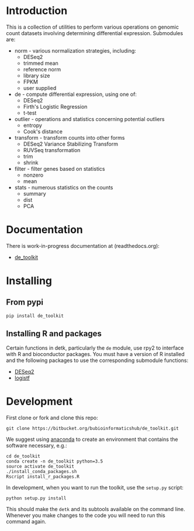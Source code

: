 # Introduction

This is a collection of utilities to perform various operations on genomic
count datasets involving determining differential expression. Submodules
are:

  * norm - various normalization strategies, including:
    - DESeq2
    - trimmed mean
    - reference norm
    - library size
    - FPKM
    - user supplied
  * de - compute differential expression, using one of:
    - DESeq2
    - Firth's Logistic Regression
    - t-test
  * outlier - operations and statistics concerning potential outliers
    - entropy
    - Cook's distance
  * transform - transform counts into other forms
    - DESeq2 Variance Stabilizing Transform
    - RUVSeq transformation
    - trim
    - shrink
  * filter - filter genes based on statistics
    - nonzero
    - mean
  * stats - numerous statistics on the counts
    - summary
    - dist
    - PCA

# Documentation

There is work-in-progress documentation at (readthedocs.org):

- [de_toolkit](http://de-toolkit.readthedocs.io/en/latest/)

# Installing

## From pypi

```
pip install de_toolkit
```

## Installing R and packages

Certain functions in detk, particularly the `de` module, use rpy2 to interface
with R and bioconductor packages. You must have a version of R installed and
the following packages to use the corresponding submodule functions:

  - [DESeq2](https://bioconductor.org/packages/release/bioc/html/DESeq2.html)
  - [logistf](https://cran.r-project.org/web/packages/logistf/index.html)

# Development

First clone or fork and clone this repo:

```
git clone https://bitbucket.org/bubioinformaticshub/de_toolkit.git
```

We suggest using [anaconda](http://anaconda.org) to create an environment that
contains the software necessary, e.g.:

```
cd de_toolkit
conda create -n de_toolkit python=3.5
source activate de_toolkit
./install_conda_packages.sh
Rscript install_r_packages.R
```

In development, when you want to run the toolkit, use the `setup.py` script:

```
python setup.py install
```

This should make the `detk` and its subtools available on the command line. Whenever you make changes
to the code you will need to run this command again.
